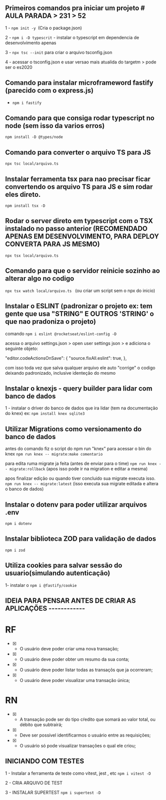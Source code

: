 ## Primeiros comandos pra iniciar um projeto  # AULA PARADA > 231 > 52

1 - `npm init -y `(Cria o package.json)

2 - `npm i -D typescrit` - instalar o typescript em dependencia de desenvolvimento apenas

3 - `npx tsc --init` para criar o arquivo tsconfig.json

4 - acessar o tsconfig.json e usar versao mais atualida do targetm > pode ser o es2020


## Comando para instalar microframeword fastify (parecido com o express.js)

- `npm i fastify`

## Comando para que consiga rodar typescript no node (sem isso da varios erros)

`npm install -D @types/node`

## Comando para converter o arquivo TS para JS 

`npx tsc local/arquivo.ts`


## Instalar ferramenta tsx para nao precisar ficar convertendo os arquivo TS para JS e sim rodar eles direto.

`npm install tsx -D`


## Rodar o server direto em typescript com o TSX instalado no passo anterior (RECOMENDADO APENAS EM DESENVOLVIMENTO, PARA DEPLOY CONVERTA PARA JS MESMO)
`npx tsx local/arquivo.ts`

## Comando para que o servidor reinicie sozinho ao alterar algo no codigo

`npx tsx watch local/arquivo.ts `  (ou criar um script sem o npx do inicio)

## Instalar o ESLINT (padronizar o projeto ex: tem gente que usa "STRING" E OUTROS 'STRING' o que nao pradoniza o projeto)

comando `npm i eslint @rocketseat/eslint-config -D`

acessa o arquivo settings.json > open user settings json > e adiciona o seguinte objeto:

"editor.codeActionsOnSave": {
       "source.fixAll.eslint": true,
    },

com isso toda vez que salva qualquer arquivo ele auto "corrige" o codigo deixando padronizado, inclusive identeção do mesmo

## Instalar o knexjs - query builder para lidar com banco de dados

1 - instalar o driver do banco de dados que ira lidar (tem na documentação do knex) 
 ex: `npm install knex sqlite3`


## Utilizar Migrations como versionamento do banco de dados

antes do comando fiz o script do npm run "knex" para acessar o bin do knex
`npm run knex -- migrate:make comentario`

para edita ruma migrate ja feita (antes de enviar para o time)
`npm run knex -- migrate:rollback` (apos isso pode ir na migration e editar a mesma)

apos finalizar edição ou quando tiver concluido sua migrate executa isso.
`npm run knex -- migrate:latest` (isso executa sua migrate editada e altera o banco de dados)

## Instalar o dotenv para poder utilizar arquivos .env

`npm i dotenv`

## Instalar biblioteca ZOD para validação de dados

`npm i zod`

## Utiliza cookies para salvar sessão do usuario(simulando autenticação)

1- instalar o `npm i @fastify/cookie`

## IDEIA PARA PENSAR ANTES DE CRIAR AS APLICAÇÕES ------------

# RF

- [x] - O usuário deve poder criar uma nova transação;
- [x] - O usuário deve poder obter um resumo da sua conta;
- [x] - O usuário deve poder listar todas as transaçõs que ja ocorreram;
- [x] - O usuário deve poder visualizar uma transação única;

# RN

- [x] - A transação pode ser do tipo cŕedito que somará ao valor total, ou débito que subtrairá;
- [x] - Deve ser possível identificarmos o usuário entre as requisições;
- [x] - O usuário só pode visualizar transações o qual ele criou;

## INICIANDO COM TESTES

1 - Instalar a ferramenta de teste como vitest, jest , etc
`npm i vitest -D`

2 - CRIA ARQUIVO DE TEST


3 - INSTALAR SUPERTEST
`npm i supertest -D`